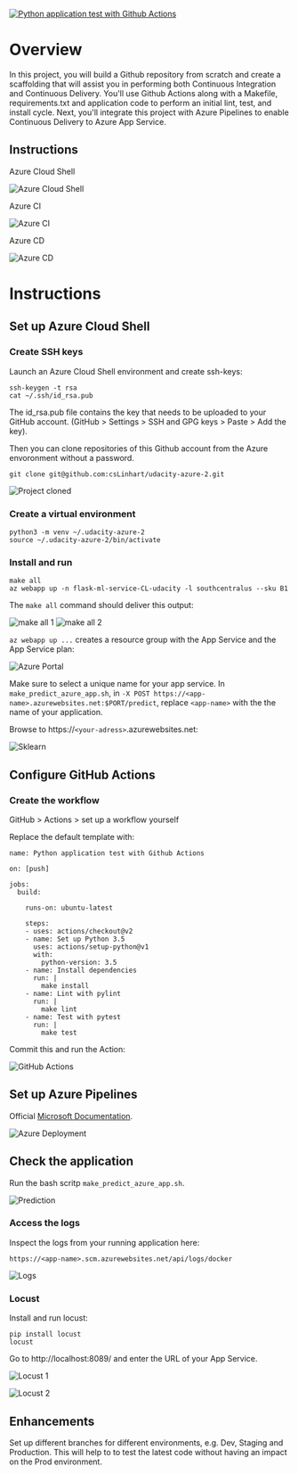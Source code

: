 [![Python application test with Github Actions](https://github.com/csLinhart/udacity-azure-2/actions/workflows/python-app.yml/badge.svg)](https://github.com/csLinhart/udacity-azure-2/actions/workflows/python-app.yml)

# Overview

In this project, you will build a Github repository from scratch and create a scaffolding that will assist you in performing both Continuous Integration and Continuous Delivery. You'll use Github Actions along with a Makefile, requirements.txt and application code to perform an initial lint, test, and install cycle. Next, you'll integrate this project with Azure Pipelines to enable Continuous Delivery to Azure App Service.


## Instructions

Azure Cloud Shell

![Azure Cloud Shell](https://github.com/csLinhart/udacity-azure-2/blob/master/Screenshots/shell.PNG)

Azure CI

![Azure CI](https://github.com/csLinhart/udacity-azure-2/blob/master/Screenshots/CI.PNG)

Azure CD

![Azure CD](https://github.com/csLinhart/udacity-azure-2/blob/master/Screenshots/CD.PNG)

# Instructions

## Set up Azure Cloud Shell

### Create SSH keys

Launch an Azure Cloud Shell environment and create ssh-keys:

```
ssh-keygen -t rsa
cat ~/.ssh/id_rsa.pub
```

The id_rsa.pub file contains the key that needs to be uploaded to your GitHub account.
(GitHub > Settings > SSH and GPG keys > Paste > Add the key).

Then you can clone repositories of this Github account from the Azure envoronment without a password.

```
git clone git@github.com:csLinhart/udacity-azure-2.git
```

![Project cloned](https://github.com/csLinhart/udacity-azure-2/blob/master/Screenshots/git-clone.PNG)

### Create a virtual environment

```
python3 -m venv ~/.udacity-azure-2
source ~/.udacity-azure-2/bin/activate
```

### Install and run

```
make all
az webapp up -n flask-ml-service-CL-udacity -l southcentralus --sku B1
```

The `make all` command should deliver this output:

![make all 1](https://github.com/csLinhart/udacity-azure-2/blob/master/Screenshots/make-all1.PNG)
![make all 2](https://github.com/csLinhart/udacity-azure-2/blob/master/Screenshots/make-all2.PNG)

`az webapp up ...` creates a resource group with the App Service and the App Service plan:

![Azure Portal](https://github.com/csLinhart/udacity-azure-2/blob/master/Screenshots/portal.PNG)

Make sure to select a unique name for your app service.
In `make_predict_azure_app.sh`, in `-X POST https://<app-name>.azurewebsites.net:$PORT/predict`, replace `<app-name>` with the the name of your application.

Browse to https://`<your-adress>`.azurewebsites.net:

![Sklearn](https://github.com/csLinhart/udacity-azure-2/blob/master/Screenshots/sklearn.PNG)

## Configure GitHub Actions

### Create the workflow

GitHub > Actions > set up a workflow yourself

Replace the default template with:

```
name: Python application test with Github Actions

on: [push]

jobs:
  build:

    runs-on: ubuntu-latest

    steps:
    - uses: actions/checkout@v2
    - name: Set up Python 3.5
      uses: actions/setup-python@v1
      with:
        python-version: 3.5
    - name: Install dependencies
      run: |
        make install
    - name: Lint with pylint
      run: |
        make lint
    - name: Test with pytest
      run: |
        make test
```

Commit this and run the Action:

![GitHub Actions](https://github.com/csLinhart/udacity-azure-2/blob/master/Screenshots/github-actions.PNG)

## Set up Azure Pipelines

Official [Microsoft Documentation](https://docs.microsoft.com/en-us/azure/devops/pipelines/ecosystems/python-webapp?view=azure-devops).

![Azure Deployment](https://github.com/csLinhart/udacity-azure-2/blob/master/Screenshots/deployment.PNG)

## Check the application

Run the bash scritp `make_predict_azure_app.sh`.

![Prediction](https://github.com/csLinhart/udacity-azure-2/blob/master/Screenshots/prediction.PNG)

### Access the logs

Inspect the logs from your running application here:

```
https://<app-name>.scm.azurewebsites.net/api/logs/docker
```


![Logs](https://github.com/csLinhart/udacity-azure-2/blob/master/Screenshots/docker-log.PNG)

### Locust

Install and run locust:

```
pip install locust
locust
```

Go to http://localhost:8089/ and enter the URL of your App Service.

![Locust 1](https://github.com/csLinhart/udacity-azure-2/blob/master/Screenshots/locust1.PNG)

![Locust 2](https://github.com/csLinhart/udacity-azure-2/blob/master/Screenshots/locust2.png)

## Enhancements

Set up different branches for different environments, e.g. Dev, Staging and Production. This will help to to test the latest code without having an impact on the Prod environment.

